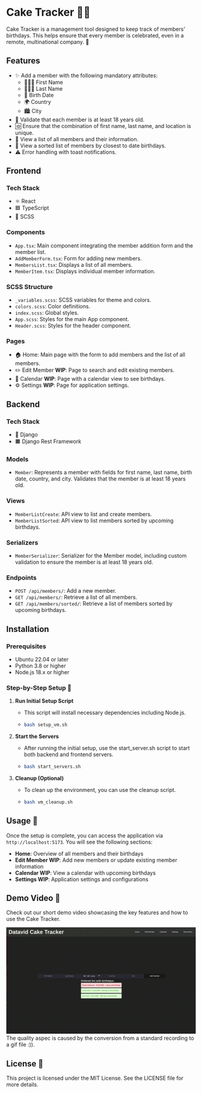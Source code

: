 #  Cake Tracker 🎂🎂

Cake Tracker is a management tool designed to keep track of members' birthdays. This helps ensure that every member is celebrated, even in a remote, multinational company. 🎉

## Features

- ✨ Add a member with the following mandatory attributes:
  - 🧑‍🤝‍🧑 First Name
  - 🧑‍🤝‍🧑 Last Name
  - 📅 Birth Date
  - 🌍 Country
  - 🏙️ City
- 🔞 Validate that each member is at least 18 years old.
- 🆔 Ensure that the combination of first name, last name, and location is unique.
- 📜 View a list of all members and their information.
- 📆 View a sorted list of members by closest to date birthdays.
- ⚠️ Error handling with toast notifications.

## Frontend

### Tech Stack

- ⚛️ React
- 🟦 TypeScript
- 🎨 SCSS

### Components

- `App.tsx`: Main component integrating the member addition form and the member list.
- `AddMemberForm.tsx`: Form for adding new members.
- `MembersList.tsx`: Displays a list of all members.
- `MemberItem.tsx`: Displays individual member information.

### SCSS Structure

- `_variables.scss`: SCSS variables for theme and colors.
- `colors.scss`: Color definitions.
- `index.scss`: Global styles.
- `App.scss`: Styles for the main App component.
- `Header.scss`: Styles for the header component.

### Pages

- 🏠 Home: Main page with the form to add members and the list of all members.
- ✏️ Edit Member **WIP**: Page to search and edit existing members.
- 📅 Calendar **WIP**: Page with a calendar view to see birthdays.
- ⚙️ Settings **WIP**: Page for application settings.

## Backend

### Tech Stack

- 🐍 Django
- 🟧 Django Rest Framework

### Models

- `Member`: Represents a member with fields for first name, last name, birth date, country, and city. Validates that the member is at least 18 years old.

### Views

- `MemberListCreate`: API view to list and create members.
- `MemberListSorted`: API view to list members sorted by upcoming birthdays.

### Serializers

- `MemberSerializer`: Serializer for the Member model, including custom validation to ensure the member is at least 18 years old.

### Endpoints

- `POST /api/members/`: Add a new member.
- `GET /api/members/`: Retrieve a list of all members.
- `GET /api/members/sorted/`: Retrieve a list of members sorted by upcoming birthdays.

## Installation

### Prerequisites

- Ubuntu 22.04 or later
- Python 3.8 or higher
- Node.js 18.x or higher

### Step-by-Step Setup 📝

1. **Run Initial Setup Script**
   - This script will install necessary dependencies including Node.js.
   - ```bash
     bash setup_vm.sh
     ```

2. **Start the Servers**
   - After running the initial setup, use the start_server.sh script to start both backend and frontend servers.
   - ```bash
     bash start_servers.sh
     ```

3. **Cleanup (Optional)**
   - To clean up the environment, you can use the cleanup script.
   - ```bash
     bash vm_cleanup.sh
     ```
## Usage 🚀

Once the setup is complete, you can access the application via `http://localhost:5173`. You will see the following sections:

- **Home**: Overview of all members and their birthdays
- **Edit Member WIP**: Add new members or update existing member information
- **Calendar WIP**: View a calendar with upcoming birthdays
- **Settings WIP**: Application settings and configurations

## Demo Video 🎥

Check out our short demo video showcasing the key features and how to use the  Cake Tracker. 

![Demo Video](./Demo_gif.gif)
The quality aspec is caused by the conversion from a standard recording to a gif file :)).

## License 📜

This project is licensed under the MIT License. See the LICENSE file for more details.
